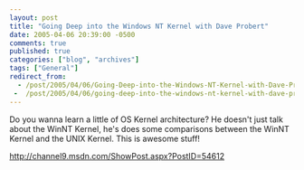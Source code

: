 ```yaml
---
layout: post
title: "Going Deep into the Windows NT Kernel with Dave Probert"
date: 2005-04-06 20:39:00 -0500
comments: true
published: true
categories: ["blog", "archives"]
tags: ["General"]
redirect_from: 
  - /post/2005/04/06/Going-Deep-into-the-Windows-NT-Kernel-with-Dave-Probert
 -  /post/2005/04/06/going-deep-into-the-windows-nt-kernel-with-dave-probert
---
```

<!-- more -->
<P>Do you wanna&nbsp;learn a little of OS Kernel architecture? He doesn't just talk about the WinNT Kernel, he's does some comparisons between the WinNT Kernel and the UNIX Kernel. This is awesome stuff!</P>
<P><A href="http://channel9.msdn.com/ShowPost.aspx?PostID=54612">http://channel9.msdn.com/ShowPost.aspx?PostID=54612</A></P>
